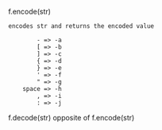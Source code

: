 f.encode(str)
    
    encodes str and returns the encoded value
        
            - => -a
            [ => -b
            ] => -c
            { => -d
            } => -e
            ' => -f
            " => -g
        space => -h
            , => -i
            : => -j

f.decode(str)
    opposite of f.encode(str)
